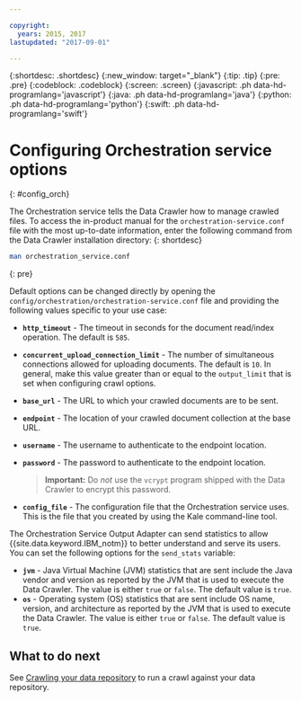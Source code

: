 ```yaml
---

copyright:
  years: 2015, 2017
lastupdated: "2017-09-01"

---
```


{:shortdesc: .shortdesc}
{:new_window: target="_blank"}
{:tip: .tip}
{:pre: .pre}
{:codeblock: .codeblock}
{:screen: .screen}
{:javascript: .ph data-hd-programlang='javascript'}
{:java: .ph data-hd-programlang='java'}
{:python: .ph data-hd-programlang='python'}
{:swift: .ph data-hd-programlang='swift'}

# Configuring Orchestration service options
{: #config_orch}

The Orchestration service tells the Data Crawler how to manage crawled files. To access the in-product manual for the `orchestration-service.conf` file with the most up-to-date information, enter the following command from the Data Crawler installation directory:
{: shortdesc}

```bash
man orchestration_service.conf
```
{: pre}

Default options can be changed directly by opening the `config/orchestration/orchestration-service.conf` file and providing the following values specific to your use case:

-   **`http_timeout`** - The timeout in seconds for the document read/index operation. The default is `585`.
-   **`concurrent_upload_connection_limit`** - The number of simultaneous connections allowed for uploading documents. The default is `10`. In general, make this value greater than or equal to the `output_limit` that is set when configuring crawl options.
-   **`base_url`** - The URL to which your crawled documents are to be sent.
-   **`endpoint`** - The location of your crawled document collection at the base URL.
-   **`username`** - The username to authenticate to the endpoint location.
-   **`password`** - The password to authenticate to the endpoint location.

    > **Important:** Do *not* use the `vcrypt` program shipped with the Data Crawler to encrypt this password.
-   **`config_file`** - The configuration file that the Orchestration service uses. This is the file that you created by using the Kale command-line tool.

The Orchestration Service Output Adapter can send statistics to allow {{site.data.keyword.IBM_notm}} to better understand and serve its users. You can set the following options for the `send_stats` variable:

-   **`jvm`** - Java Virtual Machine (JVM) statistics that are sent include the Java vendor and version as reported by the JVM that is used to execute the Data Crawler. The value is either `true` or `false`. The default value is `true`.
-   **`os`** - Operating system (OS) statistics that are sent include OS name, version, and architecture as reported by the JVM that is used to execute the Data Crawler. The value is either `true` or `false`. The default value is `true`.

## What to do next

See [Crawling your data repository](/docs/services/retrieve-and-rank/crawling-data.html) to run a crawl against your data repository.

